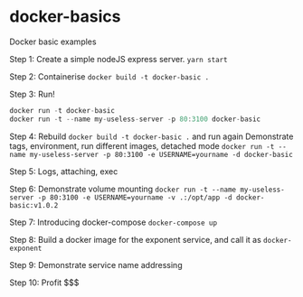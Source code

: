 # docker-basics
Docker basic examples

Step 1:
Create a simple nodeJS express server. `yarn start`

Step 2:
Containerise `docker build -t docker-basic .`

Step 3:
Run! 
```javascript
docker run -t docker-basic
docker run -t --name my-useless-server -p 80:3100 docker-basic
```

Step 4:
Rebuild `docker build -t docker-basic .` and run again
Demonstrate tags, environment, run different images, detached mode
`docker run -t --name my-useless-server -p 80:3100 -e USERNAME=yourname -d docker-basic`

Step 5:
Logs, attaching, exec

Step 6:
Demonstrate volume mounting
`docker run -t --name my-useless-server -p 80:3100 -e USERNAME=yourname -v .:/opt/app -d docker-basic:v1.0.2`

Step 7:
Introducing docker-compose
`docker-compose up`

Step 8:
Build a docker image for the exponent service, and call it as `docker-exponent`

Step 9:
Demonstrate service name addressing

Step 10: 
Profit $$$
